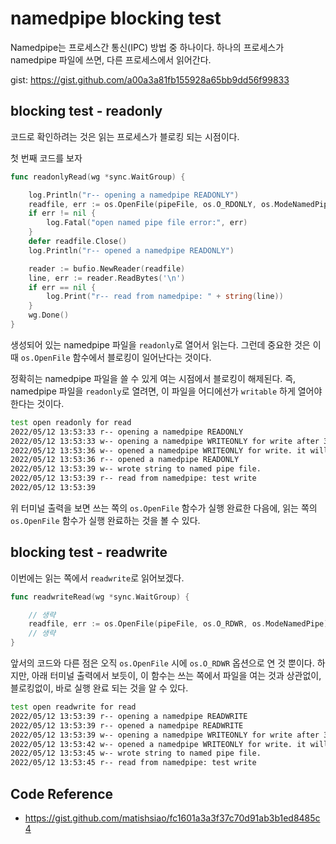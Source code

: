 # namedpipe blocking test

Namedpipe는 프로세스간 통신(IPC) 방법 중 하나이다. 
하나의 프로세스가 namedpipe 파일에 쓰면, 다른 프로세스에서 읽어간다. 

gist: https://gist.github.com/a00a3a81fb155928a65bb9dd56f99833

## blocking test - readonly

코드로 확인하려는 것은 읽는 프로세스가 블로킹 되는 시점이다. 

첫 번째 코드를 보자 

```go
func readonlyRead(wg *sync.WaitGroup) {

	log.Println("r-- opening a namedpipe READONLY")
	readfile, err := os.OpenFile(pipeFile, os.O_RDONLY, os.ModeNamedPipe)
	if err != nil {
		log.Fatal("open named pipe file error:", err)
	}
	defer readfile.Close()
	log.Println("r-- opened a namedpipe READONLY")

	reader := bufio.NewReader(readfile)
	line, err := reader.ReadBytes('\n')
	if err == nil {
		log.Print("r-- read from namedpipe: " + string(line))
	}
	wg.Done()
}
```

생성되어 있는 namedpipe 파일을 `readonly`로 열어서 읽는다. 
그런데 중요한 것은 이때 `os.OpenFile` 함수에서 블로킹이 일어난다는 것이다. 

정확히는 namedpipe 파일을 쓸 수 있게 여는 시점에서 블로킹이 해제된다. 
즉, namedpipe 파일을 `readonly`로 열려면, 이 파일을 어디에선가 `writable` 하게 
열어야 한다는 것이다. 

```bash
test open readonly for read
2022/05/12 13:53:33 r-- opening a namedpipe READONLY
2022/05/12 13:53:33 w-- opening a namedpipe WRITEONLY for write after 3 seconds
2022/05/12 13:53:36 w-- opened a namedpipe WRITEONLY for write. it will write after 3 seconds
2022/05/12 13:53:36 r-- opened a namedpipe READONLY
2022/05/12 13:53:39 w-- wrote string to named pipe file.
2022/05/12 13:53:39 r-- read from namedpipe: test write
2022/05/12 13:53:39 
```

위 터미널 출력을 보면 쓰는 쪽의 `os.OpenFile` 함수가 실행 완료한 다음에, 
읽는 쪽의 `os.OpenFile` 함수가 실행 완료하는 것을 볼 수 있다. 


## blocking test - readwrite

이번에는 읽는 쪽에서 `readwrite`로 읽어보겠다. 

```go
func readwriteRead(wg *sync.WaitGroup) {

	// 생략
	readfile, err := os.OpenFile(pipeFile, os.O_RDWR, os.ModeNamedPipe)
	// 생략
}
```

앞서의 코드와 다른 점은 오직 `os.OpenFile` 시에 `os.O_RDWR` 옵션으로 연 것 뿐이다. 
하지만, 아래 터미널 출력에서 보듯이, 이 함수는 쓰는 쪽에서 파일을 여는 것과 상관없이, 
블로킹없이, 바로 실행 완료 되는 것을 알 수 있다. 

```bash
test open readwrite for read
2022/05/12 13:53:39 r-- opening a namedpipe READWRITE
2022/05/12 13:53:39 r-- opened a namedpipe READWRITE
2022/05/12 13:53:39 w-- opening a namedpipe WRITEONLY for write after 3 seconds
2022/05/12 13:53:42 w-- opened a namedpipe WRITEONLY for write. it will write after 3 seconds
2022/05/12 13:53:45 w-- wrote string to named pipe file.
2022/05/12 13:53:45 r-- read from namedpipe: test write
```

## Code Reference
- https://gist.github.com/matishsiao/fc1601a3a3f37c70d91ab3b1ed8485c4

